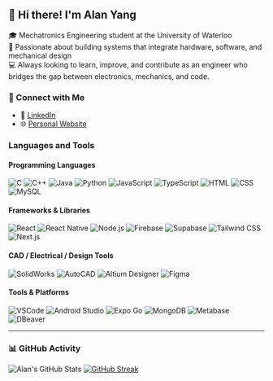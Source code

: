 ## 👋 Hi there! I'm Alan Yang

🎓 Mechatronics Engineering student at the University of Waterloo  
🔧 Passionate about building systems that integrate hardware, software, and mechanical design  
💻 Always looking to learn, improve, and contribute as an engineer who bridges the gap between electronics, mechanics, and code.  

### 🤝 Connect with Me

- 🔗 [LinkedIn](https://www.linkedin.com/in/alan-yang-uw/)  
- 🌐 [Personal Website](https://alan-profile-tau.vercel.app/)

### Languages and Tools
#### Programming Languages
<p>
  <img alt="C" src="https://img.shields.io/badge/-C-A8B9CC?style=flat-square&logo=c&logoColor=white" />
  <img alt="C++" src="https://img.shields.io/badge/-C++-00599C?style=flat-square&logo=c%2b%2b&logoColor=white" />
  <img alt="Java" src="https://img.shields.io/badge/-Java-007396?style=flat-square&logo=java&logoColor=white" />
  <img alt="Python" src="https://img.shields.io/badge/-Python-3776AB?style=flat-square&logo=python&logoColor=white" />
  <img alt="JavaScript" src="https://img.shields.io/badge/-JavaScript-F7DF1E?style=flat-square&logo=javascript&logoColor=black" />
  <img alt="TypeScript" src="https://img.shields.io/badge/-TypeScript-3178C6?style=flat-square&logo=typescript&logoColor=white" />
  <img alt="HTML" src="https://img.shields.io/badge/-HTML5-E34F26?style=flat-square&logo=html5&logoColor=white" />
  <img alt="CSS" src="https://img.shields.io/badge/-CSS3-1572B6?style=flat-square&logo=css3&logoColor=white" />
  <img alt="MySQL" src="https://img.shields.io/badge/-MySQL-4479A1?style=flat-square&logo=mysql&logoColor=white" />
</p>

#### Frameworks & Libraries

<p>
  <img alt="React" src="https://img.shields.io/badge/-React-61DAFB?style=flat-square&logo=react&logoColor=white" />
  <img alt="React Native" src="https://img.shields.io/badge/-React_Native-20232A?style=flat-square&logo=react&logoColor=61DAFB" />
  <img alt="Node.js" src="https://img.shields.io/badge/-Node.js-339933?style=flat-square&logo=node.js&logoColor=white" />
  <img alt="Firebase" src="https://img.shields.io/badge/-Firebase-FFCA28?style=flat-square&logo=firebase&logoColor=black" />
  <img alt="Supabase" src="https://img.shields.io/badge/-Supabase-3ECF8E?style=flat-square&logo=supabase&logoColor=white" />
  <img alt="Tailwind CSS" src="https://img.shields.io/badge/-Tailwind_CSS-38B2AC?style=flat-square&logo=tailwind-css&logoColor=white" />
  <img alt="Next.js" src="https://img.shields.io/badge/-Next.js-000000?style=flat-square&logo=next.js&logoColor=white" />
</p>

#### CAD / Electrical / Design Tools

<p>
  <img alt="SolidWorks" src="https://img.shields.io/badge/-SolidWorks-FF0000?style=flat-square&logo=solidworks&logoColor=white" />
  <img alt="AutoCAD" src="https://img.shields.io/badge/-AutoCAD-E34F26?style=flat-square&logo=autodesk&logoColor=white" />
  <img alt="Altium Designer" src="https://img.shields.io/badge/-Altium_Designer-A5915F?style=flat-square&logo=altiumdesigner&logoColor=white" />
  <img alt="Figma" src="https://img.shields.io/badge/-Figma-F24E1E?style=flat-square&logo=figma&logoColor=white" />
</p>  

#### Tools & Platforms

<p>
  <img alt="VSCode" src="https://img.shields.io/badge/-VSCode-007ACC?style=flat-square&logo=visual-studio-code&logoColor=white" />
  <img alt="Android Studio" src="https://img.shields.io/badge/-Android_Studio-3DDC84?style=flat-square&logo=android-studio&logoColor=white" />
  <img alt="Expo Go" src="https://img.shields.io/badge/-Expo-000020?style=flat-square&logo=expo&logoColor=white" />
  <img alt="MongoDB" src="https://img.shields.io/badge/-MongoDB-47A248?style=flat-square&logo=mongodb&logoColor=white" />
  <img alt="Metabase" src="https://img.shields.io/badge/-Metabase-509EE3?style=flat-square&logo=metabase&logoColor=white" />
  <img alt="DBeaver" src="https://img.shields.io/badge/-DBeaver-372923?style=flat-square&logo=dbeaver&logoColor=white" />
</p>

---

### 📊 GitHub Activity

![Alan's GitHub Stats](https://github-readme-stats.vercel.app/api?username=kfcmmm123&show_icons=true&theme=tokyonight)
[![GitHub Streak](https://streak-stats.demolab.com?user=kfcmmm123&theme=tokyonight&hide_border=true)](https://git.io/streak-stats)


